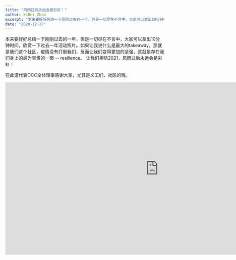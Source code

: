 ```yaml
---
title: "风雨过后永远会是彩虹！"
author: XiBei Zhao
excerpt: "本来要好好总结一下刚刚过去的一年，但是一切尽在不言中，大家可以拿出10分钟时间，欣赏一下过去一年活动照片： https://youtu.be/rtNoj7BFBDs。如果让我说什么是最大的takeaway，那就是我们这个社区，疫情没有打倒我们，反而让我们变得更加的坚强，这就是存在我们身上的最为宝贵的一面 -- resilience。 让我们相信2021，风雨过后永远会是彩虹！"
date: "2020-12-27"
---
```


本来要好好总结一下刚刚过去的一年，但是一切尽在不言中，大家可以拿出10分钟时间，欣赏一下过去一年活动照片。如果让我说什么是最大的takeaway，那就是我们这个社区，疫情没有打倒我们，反而让我们变得更加的坚强，这就是存在我们身上的最为宝贵的一面 -- resilience。 让我们相信2021，风雨过后永远会是彩虹！

在此谨代表OCC全体理事感谢大家，尤其是义工们，社区的魂。

<iframe width="969" height="545" src="https://www.youtube.com/embed/rtNoj7BFBDs" frameborder="0" allow="accelerometer; autoplay; clipboard-write; encrypted-media; gyroscope; picture-in-picture" allowfullscreen></iframe>

